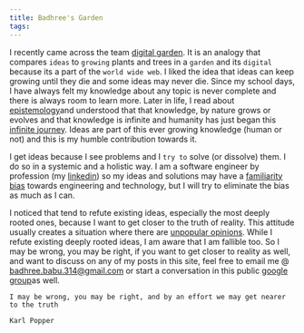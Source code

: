 ```yaml
---
title: Badhree's Garden
tags:
---
```

I recently came across the team [digital garden](https://www.technologyreview.com/2020/09/03/1007716/digital-gardens-let-you-cultivate-your-own-little-bit-of-the-internet/). It is an analogy that compares `ideas` to `growing` plants and trees in a `garden` and its `digital` because its a part of the `world wide web`. I liked the idea that ideas can keep growing until they die and some ideas may never die. Since my school days, I have always felt my knowledge about any topic is never complete and there is always room to learn more. Later in life, I read about [epistemology](https://en.wikipedia.org/wiki/Epistemology)and understood that that knowledge, by nature grows or evolves and that knowledge is infinite and humanity has just began this [infinite journey](https://en.wikipedia.org/wiki/The_Beginning_of_Infinity). Ideas are part of this ever growing knowledge (human or not) and this is my humble contribution towards it. 

I get ideas because I see problems and I `try to` solve (or dissolve) them. I do so in a systemic and a holistic way. I am a software engineer by profession (my [linkedin](https://www.linkedin.com/in/jbadhree/)) so my ideas and solutions may have a [familiarity bias](https://www.thebehavioralscientist.com/glossary/familiarity-bias)  towards engineering and technology, but I will try to eliminate the bias as much as I can. 

I noticed that tend to refute existing ideas, especially the most deeply rooted ones, because I want to get closer to the truth of reality. This attitude usually creates a situation where there are [unpopular opinions](https://www.reddit.com/r/unpopularkpopopinions/comments/wki1fq/what_is_an_unpopular_opinion/). While I refute existing deeply rooted ideas, I am aware that I am fallible too. So I may be wrong, you may be right, if you want to get closer to reality as well, and want to discuss on any of my posts in this site, feel free to email me @ [badhree.babu.314@gmail.com](mailto:badhree.babu.314@gmail.com) or start a conversation in this public [google group](https://groups.google.com/g/badhrees-garden)as well.

```
I may be wrong, you may be right, and by an effort we may get nearer to the truth

Karl Popper
```

